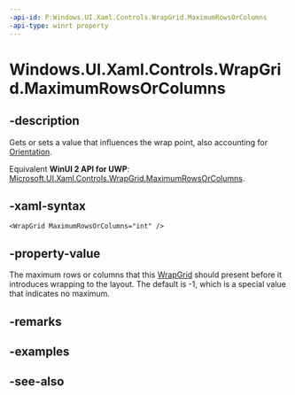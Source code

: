 ```yaml
---
-api-id: P:Windows.UI.Xaml.Controls.WrapGrid.MaximumRowsOrColumns
-api-type: winrt property
---
```


<!-- Property syntax
public int MaximumRowsOrColumns { get;  set; }
-->

# Windows.UI.Xaml.Controls.WrapGrid.MaximumRowsOrColumns

## -description
Gets or sets a value that influences the wrap point, also accounting for [Orientation](wrapgrid_orientation.md).

Equivalent **WinUI 2 API for UWP**: [Microsoft.UI.Xaml.Controls.WrapGrid.MaximumRowsOrColumns](/windows/winui/api/microsoft.ui.xaml.controls.wrapgrid.maximumrowsorcolumns).

## -xaml-syntax
```xaml
<WrapGrid MaximumRowsOrColumns="int" />
```


## -property-value
The maximum rows or columns that this [WrapGrid](wrapgrid.md) should present before it introduces wrapping to the layout. The default is -1, which is a special value that indicates no maximum.

## -remarks

## -examples

## -see-also
